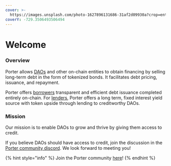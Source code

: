 ```yaml
---
cover: >-
  https://images.unsplash.com/photo-1627896131686-31af2d09930a?crop=entropy&cs=srgb&fm=jpg&ixid=MnwxOTcwMjR8MHwxfHNlYXJjaHw0fHxwb3J0ZXJ8ZW58MHx8fHwxNjQzNDc5NDE5&ixlib=rb-1.2.1&q=85
coverY: -729.3506493506494
---
```


# Welcome

### Overview

Porter allows [DAOs](https://ethereum.org/en/dao/) and other on-chain entities to obtain financing by selling long-term debt in the form of tokenized bonds. It facilitates debt pricing, issuance, and repayment.

Porter offers [borrowers](protocol/borrowers/) transparent and efficient debt issuance completed entirely on-chain. For [lenders](protocol/lenders/), Porter offers a long term, fixed interest yield source with token upside through lending to creditworthy DAOs.

### Mission

Our mission is to enable DAOs to grow and thrive by giving them access to credit.

If you believe DAOs should have access to credit, join the discussion in the [Porter community discord](https://discord.gg/mx8tsEaNut). We look forward to meeting you!

{% hint style="info" %}
Join the Porter community [here](https://discord.gg/mx8tsEaNut)!
{% endhint %}
